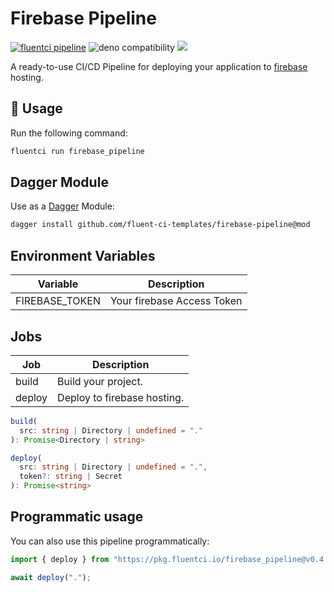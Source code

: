 # Firebase Pipeline

[![fluentci pipeline](https://img.shields.io/badge/dynamic/json?label=pkg.fluentci.io&labelColor=%23000&color=%23460cf1&url=https%3A%2F%2Fapi.fluentci.io%2Fv1%2Fpipeline%2Ffirebase_pipeline&query=%24.version)](https://pkg.fluentci.io/firebase_pipeline)
![deno compatibility](https://shield.deno.dev/deno/^1.37)
[![](https://img.shields.io/codecov/c/gh/fluent-ci-templates/firebase-pipeline)](https://codecov.io/gh/fluent-ci-templates/firebase-pipeline)

A ready-to-use CI/CD Pipeline for deploying your application to [firebase](https://firebase.google.com/) hosting.

## 🚀 Usage

Run the following command:

```bash
fluentci run firebase_pipeline
```

## Dagger Module

Use as a [Dagger](https://dagger.io) Module:

```bash
dagger install github.com/fluent-ci-templates/firebase-pipeline@mod
```

## Environment Variables

| Variable       | Description                   |
|----------------|-------------------------------|
| FIREBASE_TOKEN | Your firebase Access Token    |


## Jobs

| Job         | Description                                                |
|-------------|------------------------------------------------------------|
| build       | Build your project.                                        |
| deploy      | Deploy to firebase hosting.                                |

```typescript
build(
  src: string | Directory | undefined = "."
): Promise<Directory | string>

deploy(
  src: string | Directory | undefined = ".",
  token?: string | Secret
): Promise<string>
```

## Programmatic usage

You can also use this pipeline programmatically:

```typescript
import { deploy } from "https://pkg.fluentci.io/firebase_pipeline@v0.4.2/mod.ts";

await deploy(".");
```
